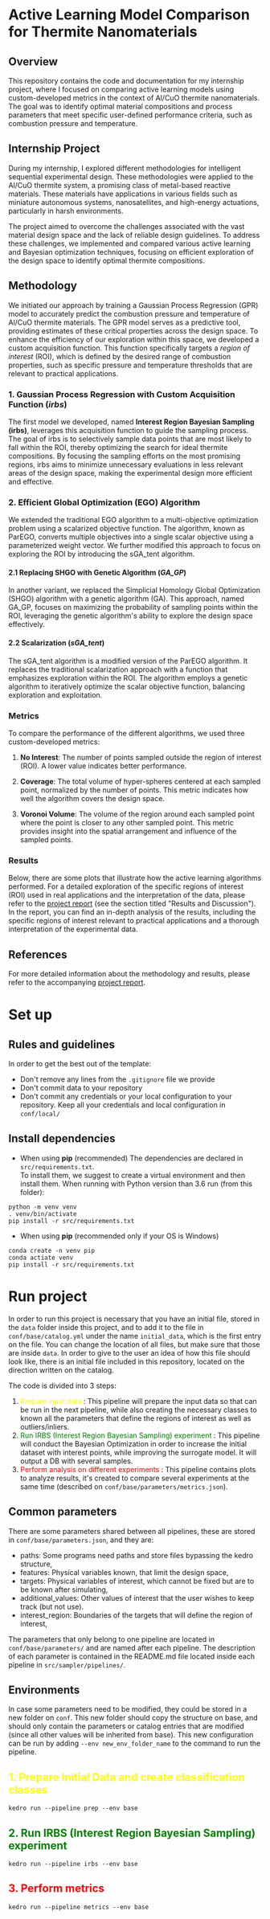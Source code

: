 # Active Learning Model Comparison for Thermite Nanomaterials

## Overview

This repository contains the code and documentation for my internship project, where I focused on comparing active learning models using custom-developed metrics in the context of Al/CuO thermite nanomaterials. The goal was to identify optimal material compositions and process parameters that meet specific user-defined performance criteria, such as combustion pressure and temperature.

## Internship Project

During my internship, I explored different methodologies for intelligent sequential experimental design. These methodologies were applied to the Al/CuO thermite system, a promising class of metal-based reactive materials. These materials have applications in various fields such as miniature autonomous systems, nanosatellites, and high-energy actuations, particularly in harsh environments.

The project aimed to overcome the challenges associated with the vast material design space and the lack of reliable design guidelines. To address these challenges, we implemented and compared various active learning and Bayesian optimization techniques, focusing on efficient exploration of the design space to identify optimal thermite compositions.

## Methodology

We initiated our approach by training a Gaussian Process Regression (GPR) model to accurately predict the combustion pressure and temperature of Al/CuO thermite materials. The GPR model serves as a predictive tool, providing estimates of these critical properties across the design space. To enhance the efficiency of our exploration within this space, we developed a custom acquisition function. This function specifically targets a *region of interest* (ROI), which is defined by the desired range of combustion properties, such as specific pressure and temperature thresholds that are relevant to practical applications.

### 1. Gaussian Process Regression with Custom Acquisition Function (*irbs*)

The first model we developed, named **Interest Region Bayesian Sampling (irbs)**, leverages this acquisition function to guide the sampling process. The goal of irbs is to selectively sample data points that are most likely to fall within the ROI, thereby optimizing the search for ideal thermite compositions. By focusing the sampling efforts on the most promising regions, irbs aims to minimize unnecessary evaluations in less relevant areas of the design space, making the experimental design more efficient and effective.

### 2. Efficient Global Optimization (EGO) Algorithm

We extended the traditional EGO algorithm to a multi-objective optimization problem using a scalarized objective function. The algorithm, known as ParEGO, converts multiple objectives into a single scalar objective using a parameterized weight vector. We further modified this approach to focus on exploring the ROI by introducing the sGA_tent algorithm.

#### 2.1 Replacing SHGO with Genetic Algorithm (*GA_GP*)

In another variant, we replaced the Simplicial Homology Global Optimization (SHGO) algorithm with a genetic algorithm (GA). This approach, named GA_GP, focuses on maximizing the probability of sampling points within the ROI, leveraging the genetic algorithm's ability to explore the design space effectively.

#### 2.2 Scalarization (*sGA_tent*)

The sGA_tent algorithm is a modified version of the ParEGO algorithm. It replaces the traditional scalarization approach with a function that emphasizes exploration within the ROI. The algorithm employs a genetic algorithm to iteratively optimize the scalar objective function, balancing exploration and exploitation.

### Metrics

To compare the performance of the different algorithms, we used three custom-developed metrics:

1. **No Interest**: The number of points sampled outside the region of interest (ROI). A lower value indicates better performance.
   
2. **Coverage**: The total volume of hyper-spheres centered at each sampled point, normalized by the number of points. This metric indicates how well the algorithm covers the design space.

3. **Voronoi Volume**: The volume of the region around each sampled point where the point is closer to any other sampled point. This metric provides insight into the spatial arrangement and influence of the sampled points.

### Results

Below, there are some plots that illustrate how the active learning algorithms performed. For a detailed exploration of the specific regions of interest (ROI) used in real applications and the interpretation of the data, please refer to the [project report](https://github.com/Sala2Code/Active-Learning-Model-Comparison-Thermite-Nanomaterials/blob/main/rapport.pdf) (see the section titled "Results and Discussion"). In the report, you can find an in-depth analysis of the results, including the specific regions of interest relevant to practical applications and a thorough interpretation of the experimental data.

## References

For more detailed information about the methodology and results, please refer to the accompanying [project report](path-to-report).

# Set up
## Rules and guidelines
In order to get the best out of the template:
* Don't remove any lines from the `.gitignore` file we provide
* Don't commit data to your repository
* Don't commit any credentials or your local configuration to your repository. Keep all your credentials and local configuration in `conf/local/`

## Install dependencies
* When using **pip** (recommended)
The dependencies are declared in `src/requirements.txt`.  
To install them, we suggest to create a virtual environment and then install them.
When running with Python version than 3.6 run (from this folder):
```
python -m venv venv
. venv/bin/activate
pip install -r src/requirements.txt
```

* When using **pip** (recommended only if your OS is Windows)
```
conda create -n venv pip
conda actiate venv
pip install -r src/requirements.txt
```

# Run project
In order to run this project is necessary that you have an initial file, stored in the `data` folder inside this project,
and to add it to the file in `conf/base/catalog.yml` under the name `initial_data`, which is the first entry on the file.
You can change the location of all files, but make sure that those are inside `data`.
In order to give to the user an idea of how this file should look like, there is an initial file included in this repository,
located on the direction written on the catalog.

The code is divided into 3 steps:
1. <span style="color:yellow"> Prepare input data </span>: This pipeline will prepare the input data so that can be run in the next pipeline, while also creating the necessary classes to known all the parameters that define the regions of interest as well as outliers/inliers. 
2. <span style="color:green"> Run IRBS (Interest Region Bayesian Sampling) experiment </span>: This pipeline will conduct the Bayesian Optimization in order to increase the initial dataset with interest points, while improving the surrogate model. It will output a DB with several samples.
3. <span style="color:red"> Perform analysis on different experiments </span>: This pipeline contains plots to analyze results, it's created to compare several experiments at the same time (described on `conf/base/parameters/metrics.json`).

## Common parameters
There are some parameters shared between all pipelines, these are stored in `conf/base/parameters.json`, and they are:
* paths: Some programs need paths and store files bypassing the kedro structure,
* features: Physical variables known, that limit the design space,
* targets: Physical variables of interest, which cannot be fixed but are to be known after simulating,
* additional_values: Other values of interest that the user wishes to keep track (but not use).
* interest_region: Boundaries of the targets that will define the region of interest, 

The parameters that only belong to one pipeline are located in `conf/base/parameters/` and are named after each pipeline. The description of each parameter is contained in the README.md file located inside each pipeline in `src/sampler/pipelines/`.


## Environments
In case some parameters need to be modified, they could be stored in a new folder on `conf`.
This new folder should copy the structure on base, and should only contain the parameters or catalog entries that are modified (since all other values will be inherited from base).
This new configuration can be run by adding `--env new_env_folder_name` to the command to run the pipeline.  

## <span style="color:yellow"> 1. Prepare Initial Data and create classification classes </span>
```
kedro run --pipeline prep --env base
``` 
## <span style="color:green"> 2. Run IRBS (Interest Region Bayesian Sampling) experiment </span>
``` 
kedro run --pipeline irbs --env base
``` 
## <span style="color:red"> 3. Perform metrics </span>
``` 
kedro run --pipeline metrics --env base
```

